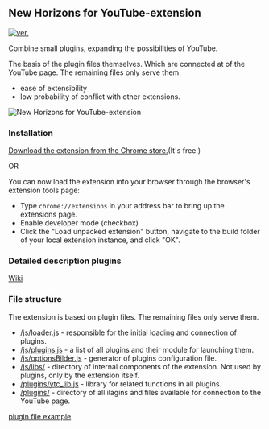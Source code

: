 ## New Horizons for YouTube-extension
[![ver.](https://img.shields.io/chrome-web-store/v/miiheelkbegpkflplpmmkidaklfgjecb.svg?style=flat-square)](#)

Combine small plugins, expanding the possibilities of YouTube.

The basis of the plugin files themselves. Which are connected at of the YouTube page. The remaining files only serve them.
- ease of extensibility
- low probability of conflict with other extensions.

![New Horizons for YouTube-extension](https://lh3.googleusercontent.com/NUJv5yIT-6NUT7YiBgkNu8kCULGkbG8YL3XXjNiB_Q3XW87rvfyYDbPj55u2RTqJihtX_94Y=w640-h400-e365)

### Installation
[Download the extension from the Chrome store.](https://chrome.google.com/webstore/detail/miiheelkbegpkflplpmmkidaklfgjecb)(It's free.)

OR

You can now load the extension into your browser through the browser's extension tools page:
- Type `chrome://extensions` in your address bar to bring up the extensions page.
- Enable developer mode (checkbox)
- Click the "Load unpacked extension" button, navigate to the build folder of your local extension instance, and click "OK".

### Detailed description plugins
[Wiki](https://github.com/raingart/New-Horizons-for-YouTube-extension/wiki/Plugin-specifications)


### File structure
The extension is based on plugin files. The remaining files only serve them.

- [/js/loader.js](https://github.com/raingart/New-Horizons-for-YouTube-extension/tree/master/js/loader.js) - responsible for the initial loading and connection of plugins.
- [/js/plugins.js](https://github.com/raingart/New-Horizons-for-YouTube-extension/blob/master/js/plugins.js) - a list of all plugins and their module for launching them.
- [/js/optionsBilder.js](https://github.com/raingart/New-Horizons-for-YouTube-extension/blob/master/js/optionsBilder.js) - generator of plugins configuration file.
- [/js/libs/](https://github.com/raingart/New-Horizons-for-YouTube-extension/blob/master/js/libs) - directory of internal components of the extension. Not used by plugins, only by the extension itself.
- [/plugins/ytc_lib.js](https://github.com/raingart/New-Horizons-for-YouTube-extension/blob/master/plugins/ytc_lib.js) - library for related functions in all plugins.
- [/plugins/](https://github.com/raingart/New-Horizons-for-YouTube-extension/tree/master/plugins) - directory of all ilagins and files available for connection to the YouTube page.

[plugin file example](https://github.com/raingart/New-Horizons-for-YouTube-extension/blob/master/plugins/_blank_plugin.js)
